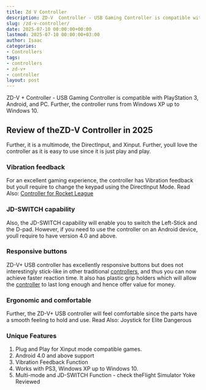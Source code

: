 ```yaml
---
title: Zd V Controller
description: ZD-V  Controller - USB Gaming Controller is compatible with PlayStation 3, Android, and PC. Further, the controller runs from Windows XP up to Windows 10. ...
slug: /zd-v-controller/
date: 2025-07-10 00:00:00+00:00
lastmod: 2025-07-10 00:00:00+03:00
author: Isaac
categories:
- Controllers
tags:
- controllers
- zd-v+
- controller
layout: post
---
```

ZD-V + Controller - USB
Gaming Controller
is compatible with PlayStation 3, Android, and PC. Further, the controller runs from Windows XP up to Windows 10.
## Review of theZD-V Controller in 2025
Further, it is a multimode, the DirectInput, and Xinput. Further, youll love the controller as it is easy to use since it is just play and play.
### Vibration feedback
For an excellent gaming experience, the controller has Vibration feedback but youll require to change the keypad using the DirectInput Mode.
Read Also:
[Controller for Rocket League](https://pestpolicy.com/best-controller-for-rocket-league/)
### JD-SWITCH capability
Also, the JD-SWITCH capability will enable you to switch the Left-Stick and the D-pad.
However, if you need to use the controller on an Android device, youll require to have version 4.0 and above.
### Responsive buttons
ZD-V+ USB controller has excellently responsive buttons but does not interestingly stick-like in other traditional [controllers](https://pestpolicy.com/best-controller-for-retropie/), and thus you can now achieve faster reaction time.
It also has plastic grip holders which will allow the [controller](https://pestpolicy.com/best-controller-for-rocket-league/) to last long enough and hence offer value for money.
### Ergonomic and comfortable
Further, the ZD-V+ USB controller will feel comfortable since the parts have a smooth feeling to hold and use.
Read Also:
Joystick for Elite Dangerous
### Unique Features
1. Plug and Play for Xinput mode compatible games.
2. Android 4.0 and above support
3. Vibration Feedback Function
4. Works with PS3, Windows XP up to Windows 10.
5. Multi-mode and JD-SWITCH Function - check theFlight Simulator Yoke Reviewed